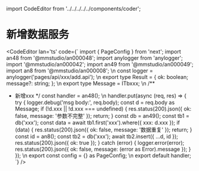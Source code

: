 import CodeEditor from '../../../../../components/coder';

# 新增数据服务

<CodeEditor lan='ts' code={`
import { PageConfig } from 'next';
import an48 from '@mmstudio/an000048';
import anylogger from 'anylogger';
import '@mmstudio/an000042';
import an49 from '@mmstudio/an000049';
import an8 from '@mmstudio/an000008'; \n
const logger = anylogger('pages/api/xxx/add.api'); \n
export type Result = {
	ok: boolean;
	message?: string;
}; \n
export type Message = ITbxxx; \n
/**
 * 新增xxx
 */
const handler = an48<Result>(); \n
handler.put(async (req, res) => {
	try {
		logger.debug('msg body:', req.body);
		const d = req.body as Message;
		if (!d.xxx || !d.xxx === undefined) {
			res.status(200).json({
				ok: false,
				message: '参数不完整'
			});
			return;
		}
		const db = an49();
		const tb1 = db<ITxxx>('xxx');
		const data = await tb1.first('xxx').where({
			xxx: d.xxx
		});
		if (data) {
			res.status(200).json({
				ok: false,
				message: '数据重复'
			});
			return;
		}
		const id = an8();
		const tb2 = db<ITbxxx>('xxx');
		await tb2.insert({
			...d,
			id
		});
		res.status(200).json({ ok: true });
	} catch (error) {
		logger.error(error);
		res.status(200).json({ ok: false, message: (error as Error).message });
	}
}); \n
export const config = {} as PageConfig; \n
export default handler;
`} />
